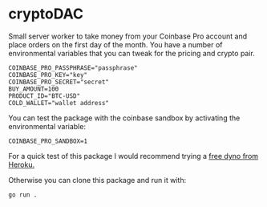 # cryptoDAC

Small server worker to take money from your Coinbase Pro account and place orders on the first day of the month. You have a number of environmental variables that you can tweak for the pricing and crypto pair.

```Shell
COINBASE_PRO_PASSPHRASE="passphrase"
COINBASE_PRO_KEY="key"
COINBASE_PRO_SECRET="secret"
BUY_AMOUNT=100
PRODUCT_ID="BTC-USD"
COLD_WALLET="wallet address"
```

You can test the package with the coinbase sandbox by activating the environmental variable:

```Shell
COINBASE_PRO_SANDBOX=1
```

For a quick test of this package I would recommend trying a [free dyno from Heroku.](https://www.heroku.com/go)

Otherwise you can clone this package and run it with:

```Shell
go run .
```
